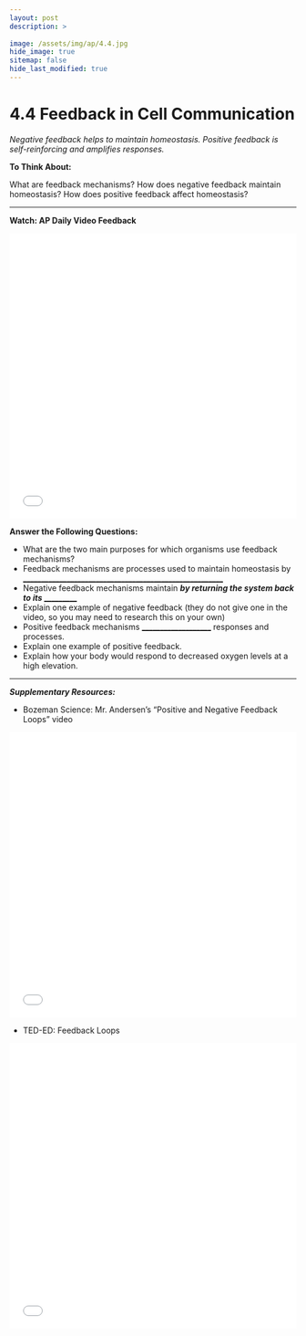 ```yaml
---
layout: post
description: >
  
image: /assets/img/ap/4.4.jpg
hide_image: true
sitemap: false
hide_last_modified: true
---
```


# 4.4 Feedback in Cell Communication

*Negative feedback helps to maintain homeostasis. Positive feedback is self-reinforcing and amplifies responses.*

**To Think About:** 

What are feedback mechanisms?
How does negative feedback maintain homeostasis?
How does positive feedback affect homeostasis?

---

**Watch: AP Daily Video Feedback**

<iframe src="//player.bilibili.com/player.html?isOutside=true&aid=762646093&bvid=BV1964y1a7Xj&cid=410751069&p=38&high_quality=1&danmaku=0&autoplay=0" allowfullscreen="allowfullscreen" width="100%" height="500" scrolling="no" frameborder="0" sandbox="allow-top-navigation allow-same-origin allow-forms allow-scripts"></iframe>

**Answer the Following Questions:**

- What are the two main purposes for which organisms use feedback mechanisms?
- Feedback mechanisms are processes used to maintain homeostasis by <u>_______________________________________________________</u>
- Negative feedback mechanisms maintain <u>___________________</u> by returning the system back to its <u>____________________________</u>
- Explain one example of negative feedback (they do not give one in the video, so you may need to research this on your own)
- Positive feedback mechanisms <u>___________________</u> responses and processes.
- Explain one example of positive feedback.
- Explain how your body would respond to decreased oxygen levels at a high elevation.

---

***Supplementary Resources:*** 

- Bozeman Science:  Mr. Andersen’s “Positive and Negative Feedback Loops” video

<iframe src="//player.bilibili.com/player.html?isOutside=true&aid=112935376654311&bvid=BV1niY5eHEU5&cid=500001644360619&p=1&high_quality=1&danmaku=0&autoplay=0" allowfullscreen="allowfullscreen" width="100%" height="500" scrolling="no" frameborder="0" sandbox="allow-top-navigation allow-same-origin allow-forms allow-scripts"></iframe>

- TED-ED:  Feedback Loops

<iframe src="//player.bilibili.com/player.html?isOutside=true&aid=112935376520179&bvid=BV1riY5enE1F&cid=500001644359994&p=1&high_quality=1&danmaku=0&autoplay=0" allowfullscreen="allowfullscreen" width="100%" height="500" scrolling="no" frameborder="0" sandbox="allow-top-navigation allow-same-origin allow-forms allow-scripts"></iframe>
